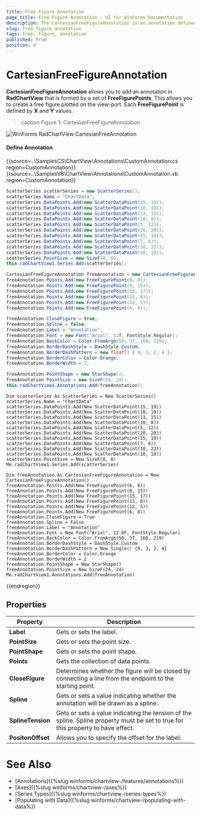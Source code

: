 ```yaml
---
title: Free Figure Annotation
page_title: Free Figure Annotation - UI for WinForms Documentation
description: The CartesianFreeFigureAnnotation is an annotation defined by a set of data points to form a free figure.
slug: free-figure-annotation
tags: free, figure, annotation
published: True
position: 4 
---
```


# CartesianFreeFigureAnnotation

**CartesianFreeFigureAnnotation** allows you to add an annotation in **RadChartView** that is formed by a set of **FreeFigurePoints**. This allows you to create a free figure plotted on the view-port. Each **FreeFigurePoint** is defined by **X** and **Y** values. 

>caption Figure 1: CartesianFreeFigureAnnotation

![WinForms RadChartView CartesianFreeAnnotation](images/free-figure-annotation001.png)

#### Define Annotation

{{source=..\SamplesCS\ChartView\Annotations\CustomAnnotation.cs region=CustomAnnotation}} 
{{source=..\SamplesVB\ChartView\Annotations\CustomAnnotation.vb region=CustomAnnotation}} 

````C#
ScatterSeries scatterSeries = new ScatterSeries();
scatterSeries.Name = "ChartData";
scatterSeries.DataPoints.Add(new ScatterDataPoint(15, 19));
scatterSeries.DataPoints.Add(new ScatterDataPoint(18, 10));
scatterSeries.DataPoints.Add(new ScatterDataPoint(13, 15));
scatterSeries.DataPoints.Add(new ScatterDataPoint(10, 8));
scatterSeries.DataPoints.Add(new ScatterDataPoint(5, 12));
scatterSeries.DataPoints.Add(new ScatterDataPoint(20, 20));
scatterSeries.DataPoints.Add(new ScatterDataPoint(15, 10));
scatterSeries.DataPoints.Add(new ScatterDataPoint(7, 6));
scatterSeries.DataPoints.Add(new ScatterDataPoint(18, 22));
scatterSeries.DataPoints.Add(new ScatterDataPoint(10, 10));
scatterSeries.PointSize = new SizeF(8, 8);
this.radChartView1.Series.Add(scatterSeries);

CartesianFreeFigureAnnotation freeAnnotation = new CartesianFreeFigureAnnotation();
freeAnnotation.Points.Add(new FreeFigurePoint(6, 8));
freeAnnotation.Points.Add(new FreeFigurePoint(8, 15));
freeAnnotation.Points.Add(new FreeFigurePoint(15, 17));
freeAnnotation.Points.Add(new FreeFigurePoint(17, 8));
freeAnnotation.Points.Add(new FreeFigurePoint(12, 5));
freeAnnotation.Points.Add(new FreeFigurePoint(6, 8));

freeAnnotation.CloseFigure = true;
freeAnnotation.Spline = false;
freeAnnotation.Label = "Annotation";
freeAnnotation.Font = new Font("Arial", 12f, FontStyle.Regular);
freeAnnotation.BackColor = Color.FromArgb(50, 37, 160, 219);
freeAnnotation.BorderDashStyle = DashStyle.Custom;
freeAnnotation.BorderDashPattern = new float[] { 9, 3, 2, 4 };
freeAnnotation.BorderColor = Color.Orange;
freeAnnotation.BorderWidth = 2;

freeAnnotation.PointShape = new StarShape();
freeAnnotation.PointSize = new SizeF(24, 24);
this.radChartView1.Annotations.Add(freeAnnotation);


````
````VB.NET
Dim scatterSeries As ScatterSeries = New ScatterSeries()
scatterSeries.Name = "ChartData"
scatterSeries.DataPoints.Add(New ScatterDataPoint(15, 19))
scatterSeries.DataPoints.Add(New ScatterDataPoint(18, 10))
scatterSeries.DataPoints.Add(New ScatterDataPoint(13, 15))
scatterSeries.DataPoints.Add(New ScatterDataPoint(10, 8))
scatterSeries.DataPoints.Add(New ScatterDataPoint(5, 12))
scatterSeries.DataPoints.Add(New ScatterDataPoint(20, 20))
scatterSeries.DataPoints.Add(New ScatterDataPoint(15, 10))
scatterSeries.DataPoints.Add(New ScatterDataPoint(7, 6))
scatterSeries.DataPoints.Add(New ScatterDataPoint(18, 22))
scatterSeries.DataPoints.Add(New ScatterDataPoint(10, 10))
scatterSeries.PointSize = New SizeF(8, 8)
Me.radChartView1.Series.Add(scatterSeries)

Dim freeAnnotation As CartesianFreeFigureAnnotation = New CartesianFreeFigureAnnotation()
freeAnnotation.Points.Add(New FreeFigurePoint(6, 8))
freeAnnotation.Points.Add(New FreeFigurePoint(8, 15))
freeAnnotation.Points.Add(New FreeFigurePoint(15, 17))
freeAnnotation.Points.Add(New FreeFigurePoint(17, 8))
freeAnnotation.Points.Add(New FreeFigurePoint(12, 5))
freeAnnotation.Points.Add(New FreeFigurePoint(6, 8))
freeAnnotation.CloseFigure = True
freeAnnotation.Spline = False
freeAnnotation.Label = "Annotation"
freeAnnotation.Font = New Font("Arial", 12.0F, FontStyle.Regular)
freeAnnotation.BackColor = Color.FromArgb(50, 37, 160, 219)
freeAnnotation.BorderDashStyle = DashStyle.Custom
freeAnnotation.BorderDashPattern = New Single() {9, 3, 2, 4}
freeAnnotation.BorderColor = Color.Orange
freeAnnotation.BorderWidth = 2
freeAnnotation.PointShape = New StarShape()
freeAnnotation.PointSize = New SizeF(24, 24)
Me.radChartView1.Annotations.Add(freeAnnotation)

````

{{endregion}}

## Properties

|Property|Description|
|----|----|
|**Label**|Gets or sets the label.|
|**PointSize**|Gets or sets the point size.|
|**PointShape**|Gets or sets the point shape.|
|**Points**|Gets the collection of data points.|
|**CloseFigure**|Determines whether the figure will be closed by connecting a line from the endpoint to the starting point.|
|**Spline**|Gets or sets a value indicating whether the annotation will be drawn as a spline.|
|**SplineTension**|Gets or sets a value indicating the tension of the spline. Spline property must be set to true for this property to have effect.|
|**PositonOffset**|Allows you to specify the offset for the label.|


# See Also

* [Annotations]({%slug winforms/chartview-/features/annotations%})
* [Axes]({%slug winforms/chartview-/axes%})
* [Series Types]({%slug winforms/chartview-/series-types%})
* [Populating with Data]({%slug winforms/chartview-/populating-with-data%})
